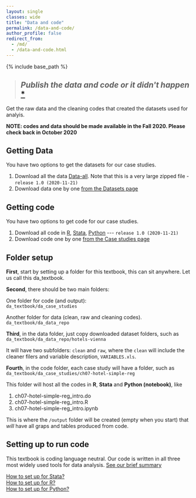 ```yaml
---
layout: single
classes: wide
title: "Data and code"
permalink: /data-and-code/
author_profile: false
redirect_from:
  - /md/
  - /data-and-code.html
---
```



{% include base_path %}

>## *Publish the data and code or it didn't happen* [*](http://freerangestats.info/blog/2020/05/30/implausible-health-data-firm)


Get the raw data and the cleaning codes that created the datasets used for analyis.


**NOTE: codes and data should be made available in the Fall 2020. Please check back in October 2020**


## Getting Data

You have two options to get the datasets for our case studies.

1. Download all the data [Data-all](data-zip-all). Note that this is a very large zipped file - `release 1.0 (2020-11-21)`
2. Download data one by one [from the Datasets page](/datasets)



## Getting code

You have two options to get code for our case studies.

1.  Download all code in [R](code-zip-r), [Stata](code-zip-stata), [Python](code-zip-python) --- `release 1.0 (2020-11-21)`
2.  Download code one by one [from the Case studies page](/casestudies)


## Folder setup
**First**, start by setting up a folder for this textbook, this can sit anywhere. Let us call this da_textbook.

**Second**, there should be two main folders:

One folder for code (and output):   
`da_textbook/da_case_studies`

Another folder for data (clean, raw and cleaning codes).   
`da_textbook/da_data_repo`

**Third**, in the data folder, just copy downloaded dataset folders, such as  
`da_textbook/da_data_repo/hotels-vienna`

It will have two subfolders: `clean` and `raw`, where the `clean` will include the cleaner filers and variable description, `VARIABLES.xls`.

**Fourth**, in the code folder, each case study will have a folder, such as  
`da_textbook/da_case_studies/ch07-hotel-simple-reg`

This folder will host all the codes in **R**, **Stata** and **Python (notebook)**, like
1. ch07-hotel-simple-reg_intro.do
2. ch07-hotel-simple-reg_intro.R
3. ch07-hotel-simple-reg_intro.ipynb

This is where the  `/output` folder will be created (empty when you start) that *will* have all graps and tables produced from code. 


## Setting up to run code
This textbook is coding language neutral. Our code is written in all three most widely used tools for data analysis. [See our brief summary](/languages/)

[How to set up for Stata?](/howto-stata/)  
[How to set up for R?](/howto-r/)  
[How to set up for Python?](/howto-python/)  
